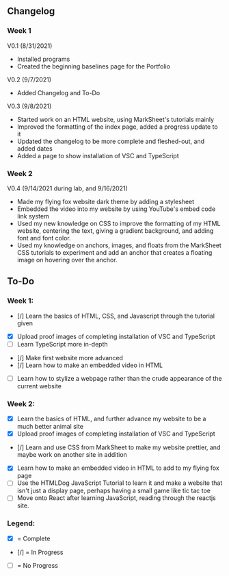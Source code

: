 ## Changelog

### Week 1
V0.1 (8/31/2021)
- Installed programs
- Created the beginning baselines page for the Portfolio

V0.2 (9/7/2021)
- Added Changelog and To-Do

V0.3 (9/8/2021)
- Started work on an HTML website, using MarkSheet's tutorials mainly
- Improved the formatting of the index page, added a progress update to it
- Updated the changelog to be more complete and fleshed-out, and added dates
- Added a page to show installation of VSC and TypeScript

### Week 2
V0.4 (9/14/2021 during lab, and 9/16/2021)
- Made my flying fox website dark theme by adding a stylesheet
- Embedded the video into my website by using YouTube's embed code link system
- Used my new knowledge on CSS to improve the formatting of my HTML website, centering the text, giving a gradient background, and adding font and font color.
- Used my knowledge on anchors, images, and floats from the MarkSheet CSS tutorials to experiment and add an anchor that creates a floating image on hovering over the anchor.

## To-Do 

### Week 1:
- [/] Learn the basics of HTML, CSS, and Javascript through the tutorial given
- [x] Upload proof images of completing installation of VSC and TypeScript
- [ ] Learn TypeScript more in-depth
- [/] Make first website more advanced
- [/] Learn how to make an embedded video in HTML
- [ ] Learn how to stylize a webpage rather than the crude appearance of the current website

### Week 2:
- [x] Learn the basics of HTML, and further advance my website to be a much better animal site
- [x] Upload proof images of completing installation of VSC and TypeScript
- [/] Learn and use CSS from MarkSheet to make my website prettier, and maybe work on another site in addition
- [x] Learn how to make an embedded video in HTML to add to my flying fox page
- [ ] Use the HTMLDog JavaScript Tutorial to learn it and make a website that isn't just a display page, perhaps having a small game like tic tac toe
- [ ] Move onto React after learning JavaScript, reading through the reactjs site.

### Legend: 
- [x] = Complete
- [/] = In Progress
- [ ] = No Progress 